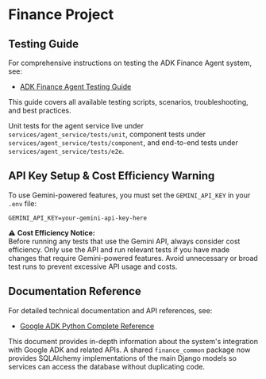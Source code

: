 # Finance Project

## Testing Guide

For comprehensive instructions on testing the ADK Finance Agent system, see:
- [ADK Finance Agent Testing Guide](agents_adk/README_TESTING.md)

This guide covers all available testing scripts, scenarios, troubleshooting, and best practices.

Unit tests for the agent service live under `services/agent_service/tests/unit`,
component tests under `services/agent_service/tests/component`, and end-to-end tests under
`services/agent_service/tests/e2e`.

## API Key Setup & Cost Efficiency Warning

To use Gemini-powered features, you must set the `GEMINI_API_KEY` in your `.env` file:

```
GEMINI_API_KEY=your-gemini-api-key-here
```

⚠️ **Cost Efficiency Notice:**  
Before running any tests that use the Gemini API, always consider cost efficiency. Only use the API and run relevant tests if you have made changes that require Gemini-powered features. Avoid unnecessary or broad test runs to prevent excessive API usage and costs.

## Documentation Reference

For detailed technical documentation and API references, see:
- [Google ADK Python Complete Reference](docs/references/google-adk-python-complete-reference.md)

This document provides in-depth information about the system's integration with Google ADK and related APIs.
A shared `finance_common` package now provides SQLAlchemy implementations of the main Django models so services can access the database without duplicating code.
